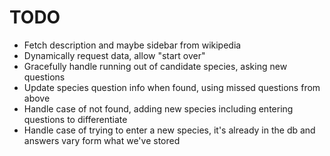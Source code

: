 # TODO

- Fetch description and maybe sidebar from wikipedia
- Dynamically request data, allow "start over"
- Gracefully handle running out of candidate species, asking new questions
- Update species question info when found, using missed questions from above
- Handle case of not found, adding new species including entering questions to differentiate
- Handle case of trying to enter a new species, it's already in the db and answers vary form what we've stored
